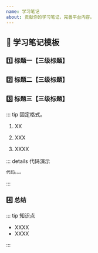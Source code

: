 ```yaml
---
name: 学习笔记
about: 贡献你的学习笔记，完善平台内容。
---
```




## :bookmark_tabs: 学习笔记模板

### :one: 标题一【三级标题】



### :two: 标题二【三级标题】



### :three: 标题三【三级标题】

::: tip 固定格式。

1. XX

2. XXX

3. XXXX


::: details 代码演示

```go
代码。。。

```

:::

### :four: 总结

::: tip 知识点

- XXXX
- XXXX

:::